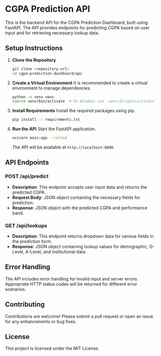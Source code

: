 # CGPA Prediction API

This is the backend API for the CGPA Prediction Dashboard, built using FastAPI. The API provides endpoints for predicting CGPA based on user input and for retrieving necessary lookup data.

## Setup Instructions

1. **Clone the Repository**
   ```bash
   git clone <repository-url>
   cd cgpa-prediction-dashboard/api
   ```

2. **Create a Virtual Environment**
   It is recommended to create a virtual environment to manage dependencies.
   ```bash
   python -m venv venv
   source venv/bin/activate  # On Windows use `venv\Scripts\activate`
   ```

3. **Install Requirements**
   Install the required packages using pip.
   ```bash
   pip install -r requirements.txt
   ```

4. **Run the API**
   Start the FastAPI application.
   ```bash
   uvicorn main:app --reload
   ```

   The API will be available at `http://localhost:8000`.

## API Endpoints

### POST /api/predict
- **Description**: This endpoint accepts user input data and returns the predicted CGPA.
- **Request Body**: JSON object containing the necessary fields for prediction.
- **Response**: JSON object with the predicted CGPA and performance band.

### GET /api/lookups
- **Description**: This endpoint returns dropdown data for various fields in the prediction form.
- **Response**: JSON object containing lookup values for demographic, O-Level, A-Level, and institutional data.

## Error Handling
The API includes error handling for invalid input and server errors. Appropriate HTTP status codes will be returned for different error scenarios.

## Contributing
Contributions are welcome! Please submit a pull request or open an issue for any enhancements or bug fixes.

## License
This project is licensed under the MIT License.
